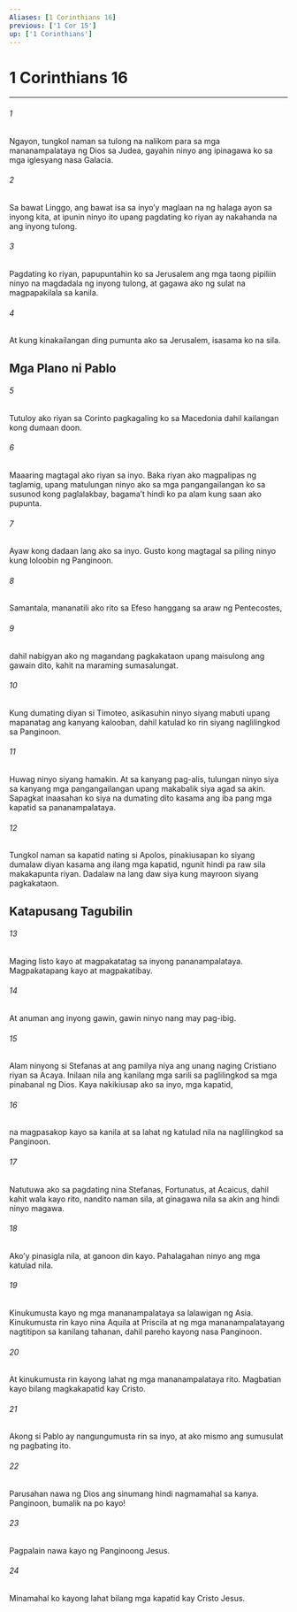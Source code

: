 ```yaml
---
Aliases: [1 Corinthians 16]
previous: ['1 Cor 15']
up: ['1 Corinthians']
---
```

# 1 Corinthians 16

***






















###### 1 










Ngayon, tungkol naman sa tulong na nalikom para sa mga mananampalataya ng Dios sa Judea, gayahin ninyo ang ipinagawa ko sa mga iglesyang nasa Galacia. 





















###### 2 










Sa bawat Linggo, ang bawat isa sa inyoʼy maglaan na ng halaga ayon sa inyong kita, at ipunin ninyo ito upang pagdating ko riyan ay nakahanda na ang inyong tulong. 





















###### 3 










Pagdating ko riyan, papupuntahin ko sa Jerusalem ang mga taong pipiliin ninyo na magdadala ng inyong tulong, at gagawa ako ng sulat na magpapakilala sa kanila. 





















###### 4 










At kung kinakailangan ding pumunta ako sa Jerusalem, isasama ko na sila.

## Mga Plano ni Pablo 





















###### 5 










Tutuloy ako riyan sa Corinto pagkagaling ko sa Macedonia dahil kailangan kong dumaan doon. 





















###### 6 










Maaaring magtagal ako riyan sa inyo. Baka riyan ako magpalipas ng taglamig, upang matulungan ninyo ako sa mga pangangailangan ko sa susunod kong paglalakbay, bagamaʼt hindi ko pa alam kung saan ako pupunta. 





















###### 7 










Ayaw kong dadaan lang ako sa inyo. Gusto kong magtagal sa piling ninyo kung loloobin ng Panginoon. 





















###### 8 










Samantala, mananatili ako rito sa Efeso hanggang sa araw ng Pentecostes, 





















###### 9 










dahil nabigyan ako ng magandang pagkakataon upang maisulong ang gawain dito, kahit na maraming sumasalungat. 





















###### 10 










Kung dumating diyan si Timoteo, asikasuhin ninyo siyang mabuti upang mapanatag ang kanyang kalooban, dahil katulad ko rin siyang naglilingkod sa Panginoon. 





















###### 11 










Huwag ninyo siyang hamakin. At sa kanyang pag-alis, tulungan ninyo siya sa kanyang mga pangangailangan upang makabalik siya agad sa akin. Sapagkat inaasahan ko siya na dumating dito kasama ang iba pang mga kapatid sa pananampalataya. 





















###### 12 










Tungkol naman sa kapatid nating si Apolos, pinakiusapan ko siyang dumalaw diyan kasama ang ilang mga kapatid, ngunit hindi pa raw sila makakapunta riyan. Dadalaw na lang daw siya kung mayroon siyang pagkakataon.

## Katapusang Tagubilin 





















###### 13 










Maging listo kayo at magpakatatag sa inyong pananampalataya. Magpakatapang kayo at magpakatibay. 





















###### 14 










At anuman ang inyong gawin, gawin ninyo nang may pag-ibig. 





















###### 15 










Alam ninyong si Stefanas at ang pamilya niya ang unang naging Cristiano riyan sa Acaya. Inilaan nila ang kanilang mga sarili sa paglilingkod sa mga pinabanal ng Dios. Kaya nakikiusap ako sa inyo, mga kapatid, 





















###### 16 










na magpasakop kayo sa kanila at sa lahat ng katulad nila na naglilingkod sa Panginoon. 





















###### 17 










Natutuwa ako sa pagdating nina Stefanas, Fortunatus, at Acaicus, dahil kahit wala kayo rito, nandito naman sila, at ginagawa nila sa akin ang hindi ninyo magawa. 





















###### 18 










Akoʼy pinasigla nila, at ganoon din kayo. Pahalagahan ninyo ang mga katulad nila. 





















###### 19 










Kinukumusta kayo ng mga mananampalataya sa lalawigan ng Asia. Kinukumusta rin kayo nina Aquila at Priscila at ng mga mananampalatayang nagtitipon sa kanilang tahanan, dahil pareho kayong nasa Panginoon. 





















###### 20 










At kinukumusta rin kayong lahat ng mga mananampalataya rito. Magbatian kayo bilang magkakapatid kay Cristo. 





















###### 21 










Akong si Pablo ay nangungumusta rin sa inyo, at ako mismo ang sumusulat ng pagbating ito. 





















###### 22 










Parusahan nawa ng Dios ang sinumang hindi nagmamahal sa kanya. Panginoon, bumalik na po kayo! 





















###### 23 










Pagpalain nawa kayo ng Panginoong Jesus. 





















###### 24 










Minamahal ko kayong lahat bilang mga kapatid kay Cristo Jesus.
